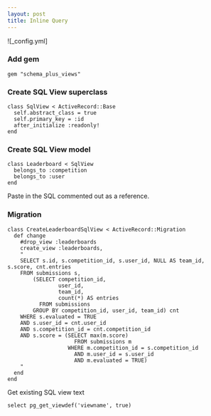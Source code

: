 ```yaml
---
layout: post
title: Inline Query
---
```



![_config.yml]

### Add gem

```
gem "schema_plus_views"
```

### Create SQL View superclass

```
class SqlView < ActiveRecord::Base
  self.abstract_class = true
  self.primary_key = :id
  after_initialize :readonly!
end
```

### Create SQL View model
```
class Leaderboard < SqlView
  belongs_to :competition
  belongs_to :user
end
```

Paste in the SQL commented out as a reference.

### Migration

```
class CreateLeaderboardSqlView < ActiveRecord::Migration
  def change
    #drop_view :leaderboards
    create_view :leaderboards,
    "
    SELECT s.id, s.competition_id, s.user_id, NULL AS team_id, s.score, cnt.entries
    FROM submissions s,
        (SELECT competition_id,
                user_id,
                team_id,
                count(*) AS entries
          FROM submissions
        GROUP BY competition_id, user_id, team_id) cnt
    WHERE s.evaluated = TRUE
    AND s.user_id = cnt.user_id
    AND s.competition_id = cnt.competition_id
    AND s.score = (SELECT max(m.score)
                     FROM submissions m
                   WHERE m.competition_id = s.competition_id
                     AND m.user_id = s.user_id
                     AND m.evaluated = TRUE)
    "
  end
end
```

Get existing SQL view text
```
select pg_get_viewdef('viewname', true)
```
